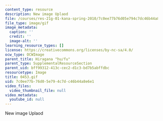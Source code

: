 ```yaml
---
content_type: resource
description: New image Uplaod
file: /courses/res-21g-01-kana-spring-2010/7c0ee77b76d05e794c7dc46b44a8e6e1_0453.gif
file_type: image/gif
image_metadata:
  caption: ''
  credit: ''
  image-alt: ''
learning_resource_types: []
license: https://creativecommons.org/licenses/by-nc-sa/4.0/
ocw_type: OCWImage
parent_title: Hiragana "hu/fu"
parent_type: SupplementalResourceSection
parent_uid: bff99312-413c-cec2-d1c3-bd7b5abffdbc
resourcetype: Image
title: 0453.gif
uid: 7c0ee77b-76d0-5e79-4c7d-c46b44a8e6e1
video_files:
  video_thumbnail_file: null
video_metadata:
  youtube_id: null
---
```

New image Uplaod